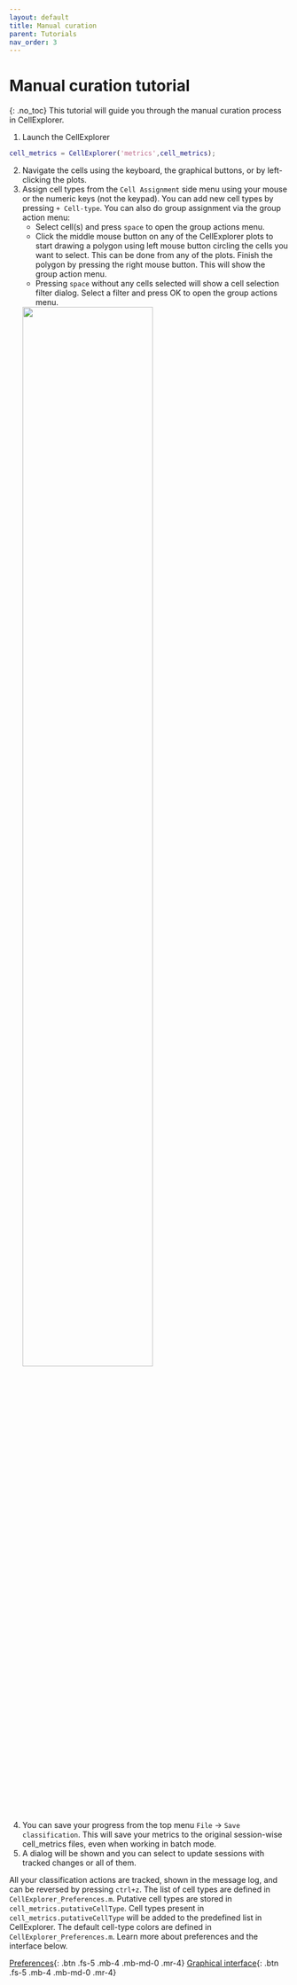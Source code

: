 ```yaml
---
layout: default
title: Manual curation
parent: Tutorials
nav_order: 3
---
```

# Manual curation tutorial
{: .no_toc}
This tutorial will guide you through the manual curation process in CellExplorer.

1. Launch the CellExplorer
```m
cell_metrics = CellExplorer('metrics',cell_metrics); 
```
2. Navigate the cells using the keyboard, the graphical buttons, or by left-clicking the plots. 
3. Assign cell types from the `Cell Assignment` side menu using your mouse or the numeric keys (not the keypad). You can add new cell types by pressing `+ Cell-type`. You can also do group assignment via the group action menu:
   * Select cell(s) and press `space` to open the group actions menu.
   * Click the middle mouse button on any of the CellExplorer plots to start drawing a polygon using left mouse button circling the cells you want to select. This can be done from any of the plots. Finish the polygon by pressing the right mouse button. This will show the group action menu. 
   * Pressing `space` without any cells selected will show a cell selection filter dialog. Select a filter and press OK to open the group actions menu.
   <img src="https://buzsakilab.com/wp/wp-content/uploads/2019/12/CellExplorer-group-action-dialog.png" width="70%">
4. You can save your progress from the top menu `File` -> `Save classification`. This will save your metrics to the original session-wise cell_metrics files, even when working in batch mode. 
5. A dialog will be shown and you can select to update sessions with tracked changes or all of them.

All your classification actions are tracked, shown in the message log, and can be reversed by pressing `ctrl+z`. The list of cell types are defined in `CellExplorer_Preferences.m`. Putative cell types are stored in `cell_metrics.putativeCellType`. Cell types present in `cell_metrics.putativeCellType` will be added to the predefined list in CellExplorer. The default cell-type colors are defined in `CellExplorer_Preferences.m`. Learn more about preferences and the interface below.

[Preferences](/CellExplorer/interface/preferences/){: .btn .fs-5 .mb-4 .mb-md-0 .mr-4} [Graphical interface]({{"/interface/description/"|absolute_url}}){: .btn .fs-5 .mb-4 .mb-md-0 .mr-4}
